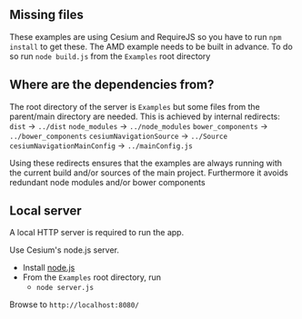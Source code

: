 Missing files
------------

These examples are using Cesium and RequireJS so you have to run `npm install` to get these.
The AMD example needs to be built in advance. To do so run `node build.js` from the `Examples` root directory


Where are the dependencies from?
------------

The root directory of the server is `Examples` but some files from the parent/main directory are needed.
This is achieved by internal redirects:
`dist`                          ->      `../dist`
`node_modules`                  ->      `../node_modules`
`bower_components`              ->      `../bower_components`
`cesiumNavigationSource`        ->      `../Source`
`cesiumNavigationMainConfig`    ->      `../mainConfig.js`

Using these redirects ensures that the examples are always running with the current build and/or sources of the main project.
Furthermore it avoids redundant node modules and/or bower components


Local server
------------

A local HTTP server is required to run the app.

Use Cesium's node.js server.

* Install [node.js](http://nodejs.org/)
* From the `Examples` root directory, run
   * `node server.js`

Browse to `http://localhost:8080/`
